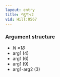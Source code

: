 ```yaml
---
layout: entry
title: འཇུག་√2
vid: Hill:0567
---
```

### Argument structure
* _N =18_
* arg1 (4)
* arg1 (6)
* arg1 (9)
* arg1-arg2 (3)
